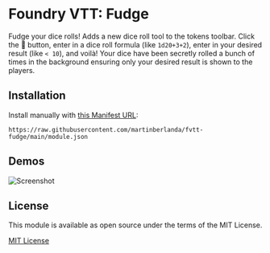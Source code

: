 # Foundry VTT: Fudge

Fudge your dice rolls! Adds a new dice roll tool to the tokens toolbar. Click the 💩 button, enter in a dice roll formula (like `1d20+3+2`), enter in your desired result (like `< 10`), and voilà! Your dice have been secretly rolled a bunch of times in the background ensuring only your desired result is shown to the players.

## Installation

Install manually with [this Manifest URL](https://raw.githubusercontent.com/martinberlanda/fvtt-fudge/main/module.json):

```
https://raw.githubusercontent.com/martinberlanda/fvtt-fudge/main/module.json
```

## Demos

![Screenshot](demo.png)

## License

This module is available as open source under the terms of the MIT License.

[MIT License](http://www.opensource.org/licenses/mit-license.php)
